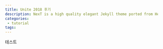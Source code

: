 ```yaml
---
title: Unite 2018 후기
description: NexT is a high quality elegant Jekyll theme ported from Hexo Next. It is crafted from scratch, with love.
categories:
 - tutorial
tags:
---
```


테스트
